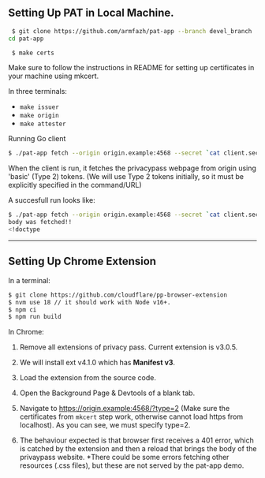 ## Setting Up PAT in Local Machine.

```sh
 $ git clone https://github.com/armfazh/pat-app --branch devel_branch
cd pat-app
```


```sh
 $ make certs
 ```
 Make sure to follow the instructions in README for setting up certificates in your machine using mkcert.


In three terminals:
 - `make issuer`
 - `make origin`
 - `make attester`

Running Go client

```sh
$ ./pat-app fetch --origin origin.example:4568 --secret `cat client.secret` --attester attester.example:4569 --resource "/index.html" --token-type basic
```

When the client is run, it fetches the privacypass webpage from origin using 'basic' (Type 2) tokens. (We will use Type 2 tokens initially, so it must be explicitly specified in the command/URL)

A succesfull run looks like:

```sh
$ ./pat-app fetch --origin origin.example:4568 --secret `cat client.secret` --attester attester.example:4569 --resource "/index.html" --token-type basic
body was fetched!!
<!doctype
```

---

## Setting Up Chrome Extension

In a terminal:

```sh
$ git clone https://github.com/cloudflare/pp-browser-extension
$ nvm use 18 // it should work with Node v16+.
$ npm ci
$ npm run build
```

In Chrome:

1. Remove all extensions of privacy pass. Current extension is v3.0.5.

1. We will install ext v4.1.0
which has **Manifest v3**.

1. Load the extension from the source code.

1. Open the Background Page & Devtools of a blank tab.

1. Navigate to https://origin.example:4568/?type=2
(Make sure the certificates from `mkcert` step work, otherwise cannot load https from localhost). As you can see, we must specify type=2.

1. The behaviour expected is that browser first receives a 401 error, which is catched by the extension and then a reload that brings the body of the privaypass website. *There could be some errors fetching other resources (.css files), but these are not served by the pat-app demo.
